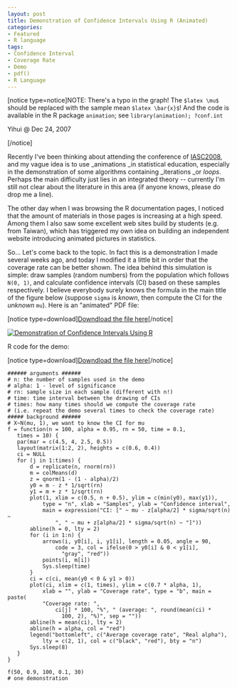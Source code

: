 ```yaml
---
layout: post
title: Demonstration of Confidence Intervals Using R (Animated)
categories:
- Featured
- R language
tags:
- Confidence Interval
- Coverage Rate
- Demo
- pdf()
- R Language
---
```


[notice type=notice]NOTE: There's a typo in the graph! The `$latex \mu$` should be replaced with the sample mean `$latex \bar{x}$`! And the code is available in the R package `animation`; see `library(animation); ?conf.int`


Yihui @ Dec 24, 2007


[/notice]

Recently I've been thinking about attending the conference of [IASC2008](http://www.iasc-ars.org/IASC2008/index.html), and my vague idea is to use _animations _in statistical education, especially in the demonstration of some algorithms containing _iterations _or _loops_. Perhaps the main difficulty just lies in an integrated theory -- currently I'm still not clear about the literature in this area (if anyone knows, please do drop me a line).

The other day when I was browsing the R documentation pages, I noticed that the amount of materials in those pages is increasing at a high speed. Among them I also saw some excellent web sites build by students (e.g. from Taiwan), which has triggered my own idea on building an independent website introducing animated pictures in statistics.

So... Let's come back to the topic. In fact this is a demonstration I made several weeks ago, and today I modified it a little bit in order that the coverage rate can be better shown. The idea behind this simulation is simple: draw samples (random numbers) from the population which follows `N(0, 1)`, and calculate confidence intervals (CI) based on these samples respectively. I believe everybody surely knows the formula in the main title of the figure below (suppose `sigma` is _known_, then compute the CI for the _unknown_ `mu`). Here is an "animated" PDF file:

[notice type=download][Downdload the file here](http://yihui.name/en/wp-content/uploads/1191314297_0.gz)[/notice]


[![Demonstration of Confidence Intervals Using R](http://yihui.name/en/wp-content/uploads/1191311822_0.png)](http://yihui.name/en/wp-content/uploads/1191311822_1.png)



R code for the demo:

[notice type=download][Downdload the file here](http://yihui.name/en/wp-content/uploads/1191313617_0.gz)[/notice]

    
    ###### arguments ######
    # n: the number of samples used in the demo
    # alpha: 1 - level of significance
    # rn: sample size in each sample (different with n!)
    # time: time interval between the drawing of CIs
    # times: how many times should we compute the coverage rate
    # (i.e. repeat the demo several times to check the coverage rate)
    ##### background ######
    # X~N(mu, 1), we want to know the CI for mu
    f = function(n = 100, alpha = 0.95, rn = 50, time = 0.1,
       times = 10) {
       par(mar = c(4.5, 4, 2.5, 0.5))
       layout(matrix(1:2, 2), heights = c(0.6, 0.4))
       ci = NULL
       for (j in 1:times) {
           d = replicate(n, rnorm(rn))
           m = colMeans(d)
           z = qnorm(1 - (1 - alpha)/2)
           y0 = m - z * 1/sqrt(rn)
           y1 = m + z * 1/sqrt(rn)
           plot(1, xlim = c(0.5, n + 0.5), ylim = c(min(y0), max(y1)),
               type = "n", xlab = "Samples", ylab = "Confidence interval",
               main = expression("CI: [" ~ mu - z[alpha/2] * sigma/sqrt(n) ~
                   ", " ~ mu + z[alpha/2] * sigma/sqrt(n) ~ "]"))
           abline(h = 0, lty = 2)
           for (i in 1:n) {
               arrows(i, y0[i], i, y1[i], length = 0.05, angle = 90,
                   code = 3, col = ifelse(0 > y0[i] & 0 < y1[i],
                     "gray", "red"))
               points(i, m[i])
               Sys.sleep(time)
           }
           ci = c(ci, mean(y0 < 0 & y1 > 0))
           plot(ci, xlim = c(1, times), ylim = c(0.7 * alpha, 1),
               xlab = "", ylab = "Coverage rate", type = "b", main = paste(
               "Coverage rate: ",
                   ci[j] * 100, "%", " (average: ", round(mean(ci) *
                     100, 2), "%)", sep = ""))
           abline(h = mean(ci), lty = 2)
           abline(h = alpha, col = "red")
           legend("bottomleft", c("Average coverage rate", "Real alpha"),
               lty = c(2, 1), col = c("black", "red"), bty = "n")
           Sys.sleep(8)
       }
    }
    
    f(50, 0.9, 100, 0.1, 30)
    # one demonstration
